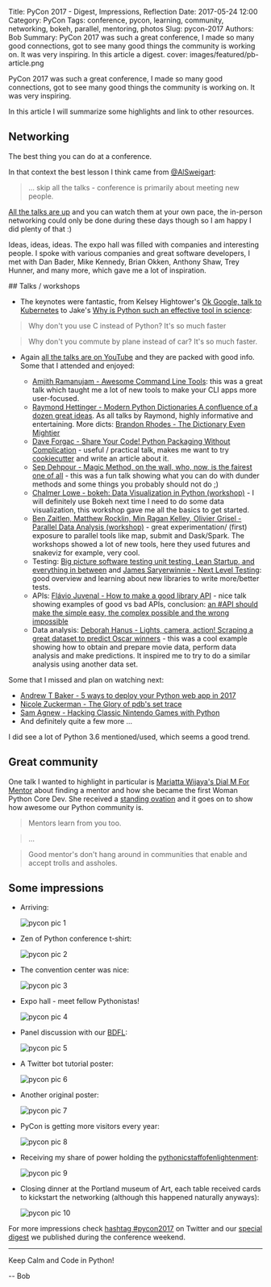 Title: PyCon 2017 - Digest, Impressions, Reflection
Date: 2017-05-24 12:00
Category: PyCon
Tags: conference, pycon, learning, community, networking, bokeh, parallel, mentoring, photos
Slug: pycon-2017
Authors: Bob
Summary: PyCon 2017 was such a great conference, I made so many good connections, got to see many good things the community is working on. It was very inspiring. In this article a digest.
cover: images/featured/pb-article.png

PyCon 2017 was such a great conference, I made so many good connections, got to see many good things the community is working on. It was very inspiring. 

In this article I will summarize some highlights and link to other resources.

## Networking

The best thing you can do at a conference.

In that context the best lesson I think came from [@AlSweigart](https://twitter.com/AlSweigart): 

> ... skip all the talks - conference is primarily about meeting new people. 

[All the talks are up](https://www.youtube.com/channel/UCrJhliKNQ8g0qoE_zvL8eVg/videos) and you can watch them at your own pace, the in-person networking could only be done during these days though so I am happy I did plenty of that :)

Ideas, ideas, ideas. The expo hall was filled with companies and interesting people. I spoke with various companies and great software developers, I met with Dan Bader, Mike Kennedy, Brian Okken, Anthony Shaw, Trey Hunner, and many more, which gave me a lot of inspiration.

## Talks / workshops

* The keynotes were fantastic, from Kelsey Hightower's [Ok Google, talk to Kubernetes](https://www.youtube.com/watch?v=u_iAXzy3xBA&feature=youtu.be&t=1677) to Jake's [Why is Python such an effective tool in science](https://www.youtube.com/watch?v=ZyjCqQEUa8o):

> Why don't you use C instead of Python? It's so much faster

> Why don't you commute by plane instead of car? It's so much faster.

* Again [all the talks are on YouTube](https://www.youtube.com/channel/UCrJhliKNQ8g0qoE_zvL8eVg/videos) and they are packed with good info. Some that I attended and enjoyed: 

	* [Amjith Ramanujam - Awesome Command Line Tools](https://www.youtube.com/watch?v=hJhZhLg3obk): this was a great talk which taught me a lot of new tools to make your CLI apps more user-focused.
	* [Raymond Hettinger - Modern Python Dictionaries A confluence of a dozen great ideas](https://www.youtube.com/watch?v=npw4s1QTmPg). As all talks by Raymond, highly informative and entertaining. More dicts: [Brandon Rhodes - The Dictionary Even Mightier](https://www.youtube.com/watch?v=66P5FMkWoVU)
	* [Dave Forgac - Share Your Code! Python Packaging Without Complication](https://www.youtube.com/watch?v=qOH-h-EKKac) - useful / practical talk, makes me want to try [cookiecutter](https://github.com/audreyr/cookiecutter) and write an article about it.
	* [Sep Dehpour - Magic Method, on the wall, who, now, is the fairest one of all](https://www.youtube.com/watch?v=9TfDYds8WPg) - this was a fun talk showing what you can do with dunder methods and some things you probably should not do ;)
	* [Chalmer Lowe - bokeh: Data Visualization in Python (workshop)](https://www.youtube.com/watch?v=xId9B1BVusA&t=11148s) - I will definitely use Bokeh next time I need to do some data visualization, this workshop gave me all the basics to get started.
	* [Ben Zaitlen, Matthew Rocklin, Min Ragan Kelley, Olivier Grisel - Parallel Data Analysis (workshop)](https://www.youtube.com/watch?v=KIXACCJHtDg) - great experimentation/ (first) exposure to parallel tools like map, submit and Dask/Spark. The workshops showed a lot of new tools, here they used futures and snakeviz for example, very cool.
	* Testing: [Big picture software testing unit testing, Lean Startup, and everything in between](https://www.youtube.com/watch?v=Vaq_e7qUA-4) and [James Saryerwinnie - Next Level Testing](https://www.youtube.com/watch?v=jmsk1QZQEvQ): good overview and learning about new libraries to write more/better tests.
	* APIs: [Flávio Juvenal - How to make a good library API](https://www.youtube.com/watch?v=4mkFfce46zE) - nice talk showing examples of good vs bad APIs, conclusion: [an #API should make the simple easy, the complex possible and the wrong impossible](https://twitter.com/pybites/status/866053135399174145)
	* Data analysis: [Deborah Hanus - Lights, camera, action! Scraping a great dataset to predict Oscar winners](https://www.youtube.com/watch?v=kWtffImyfp8) - this was a cool example showing how to obtain and prepare movie data, perform data analysis and make predictions. It inspired me to try to do a similar analysis using another data set.

Some that I missed and plan on watching next: 

* [Andrew T Baker - 5 ways to deploy your Python web app in 2017](https://www.youtube.com/watch?v=vGphzPLemZE)
* [Nicole Zuckerman - The Glory of pdb's set trace](https://www.youtube.com/watch?v=2FftatTS3jc)
* [Sam Agnew - Hacking Classic Nintendo Games with Python](https://www.youtube.com/watch?v=v75rNdPukuI) 
* And definitely quite a few more ...

I did see a lot of Python 3.6 mentioned/used, which seems a good trend.

## Great community

One talk I wanted to highlight in particular is [Mariatta Wijaya's Dial M For Mentor](https://www.youtube.com/watch?v=Wc1krFb5ifQ) about finding a mentor and how she became the first Woman Python Core Dev. She received a [standing ovation](https://twitter.com/matrixise/status/865678978677223429) and it goes on to show how awesome our Python community is.

> Mentors learn from you too.

> ...

> Good mentor's don't hang around in communities that enable and accept trolls and assholes.

## Some impressions

* Arriving:

	![pycon pic 1]({filename}/images/pycon/1.JPG)

* Zen of Python conference t-shirt:

	![pycon pic 2]({filename}/images/pycon/2.JPG)

* The convention center was nice:
	
	![pycon pic 3]({filename}/images/pycon/3.JPG)

* Expo hall - meet fellow Pythonistas!

	![pycon pic 4]({filename}/images/pycon/4.JPG)

* Panel discussion with our [BDFL](https://en.wikipedia.org/wiki/Benevolent_dictator_for_life):

	![pycon pic 5]({filename}/images/pycon/5.JPG)

* A Twitter bot tutorial poster:

	![pycon pic 6]({filename}/images/pycon/6.JPG)

* Another original poster: 

	![pycon pic 7]({filename}/images/pycon/7.JPG)

* PyCon is getting more visitors every year:

	![pycon pic 8]({filename}/images/pycon/8.JPG)

* Receiving my share of power holding the [pythonicstaffofenlightenment](https://twitter.com/hashtag/pythonicstaffofenlightenment?src=hash):

	![pycon pic 9]({filename}/images/pycon/9.JPG)

* Closing dinner at the Portland museum of Art, each table received cards to kickstart the networking (although this happened naturally anyways):

	![pycon pic 10]({filename}/images/pycon/10.JPG)

For more impressions check [hashtag #pycon2017](https://twitter.com/search?q=pycon2017&src=typd) on Twitter and our [special digest](http://pybit.es/twitter_digest_201720.html) we published during the conference weekend.

---

Keep Calm and Code in Python!

-- Bob
